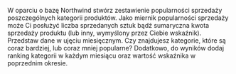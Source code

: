 W oparciu o bazę Northwind stwórz zestawienie popularności sprzedaży poszczególnych kategorii produktów. 
Jako miernik popularności sprzedaży może Ci posłużyć liczba sprzedanych sztuk bądź sumaryczna kwota sprzedaży produktu (lub inny, wymyślony przez Ciebie wskaźnik). 
Przedstaw dane w ujęciu miesięcznym. Czy znajdujesz kategorie, które są coraz bardziej, lub coraz mniej popularne? 
Dodatkowo, do wyników dodaj ranking kategorii w każdym miesiącu oraz wartość wskaźnika w poprzednim okresie.
